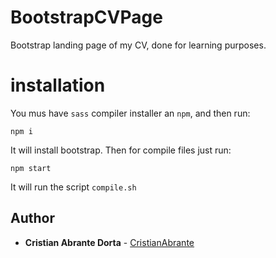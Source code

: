 # BootstrapCVPage
Bootstrap landing page of my CV, done for learning purposes.

# installation
You mus have `sass` compiler installer an `npm`, and then run:
```
npm i
```
It will install bootstrap.
Then for compile files just run:

```
npm start
```

It will run the script `compile.sh`

## Author

* **Cristian Abrante Dorta** - [CristianAbrante](https://github.com/CristianAbrante)
